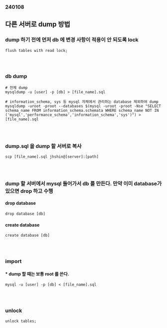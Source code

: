 ### 240108
## 다른 서버로 dump 방법
### dump 하기 전에 먼저 db 에 변경 사항이 적용이 안 되도록 lock
```
flush tables with read lock;
```
### <br/> 

### db dump
```
# 전체 dump
mysqldump -u [user] -p [db] > [file_name].sql

# information_schema, sys 등 mysql 자체에서 관리하는 database 제외하여 dump
mysqldump -uroot -proot --databases $(mysql -uroot -proot -Nse "SELECT schema_name FROM information_schema.schemata WHERE schema_name NOT IN ('mysql','performance_schema','information_schema','sys')") > [file_name].sql
```
### <br/>

### dump.sql 을 dump 할 서버로 복사
```
scp [file_name].sql jhshin@[server]:[path]
```
### <br/>

### dump 할 서버에서 mysql 들어가서 db 를 만든다. 만약 이미 database가 있으면 drop 하고 수행
#### drop database
```
drop database [db]
```
#### create database
```
create database [db]
```
### <br/>

### import 
#### * dump 할 때는 보통 root 를 쓴다.
```
mysql -u [user] -p [db] < [file_name].sql
```
### <br/>

### unlock
```
unlock tables;
```
